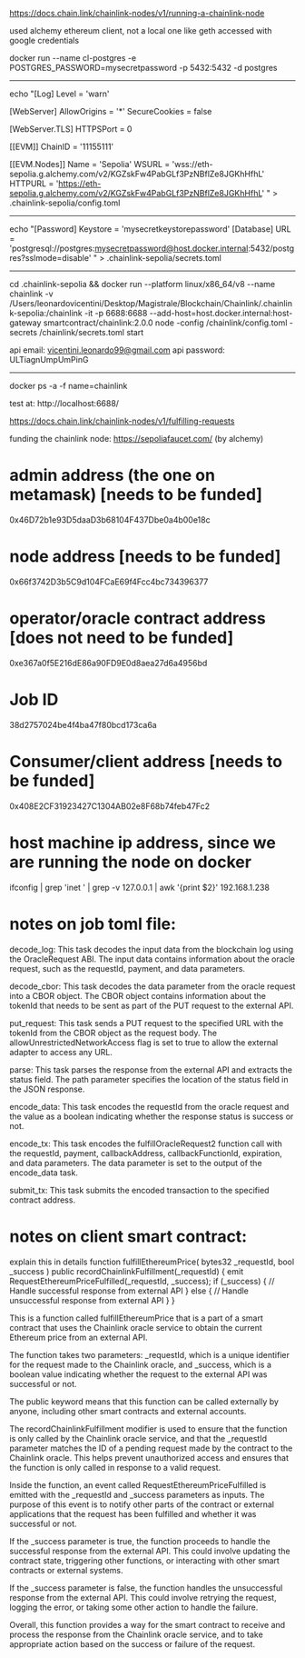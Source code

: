 https://docs.chain.link/chainlink-nodes/v1/running-a-chainlink-node

used alchemy ethereum client, not a local one like geth
accessed with google credentials




docker run --name cl-postgres -e POSTGRES_PASSWORD=mysecretpassword -p 5432:5432 -d postgres

---

echo "[Log]
Level = 'warn'

[WebServer]
AllowOrigins = '\*'
SecureCookies = false

[WebServer.TLS]
HTTPSPort = 0

[[EVM]]
ChainID = '11155111'

[[EVM.Nodes]]
Name = 'Sepolia'
WSURL = 'wss://eth-sepolia.g.alchemy.com/v2/KGZskFw4PabGLf3PzNBflZe8JGKhHfhL'
HTTPURL = 'https://eth-sepolia.g.alchemy.com/v2/KGZskFw4PabGLf3PzNBflZe8JGKhHfhL'
" > .chainlink-sepolia/config.toml

---

echo "[Password]
Keystore = 'mysecretkeystorepassword'
[Database]
URL = 'postgresql://postgres:mysecretpassword@host.docker.internal:5432/postgres?sslmode=disable'
" > .chainlink-sepolia/secrets.toml

---


cd .chainlink-sepolia && docker run --platform linux/x86_64/v8 --name chainlink -v /Users/leonardovicentini/Desktop/Magistrale/Blockchain/Chainlink/.chainlink-sepolia:/chainlink -it -p 6688:6688 --add-host=host.docker.internal:host-gateway smartcontract/chainlink:2.0.0 node -config /chainlink/config.toml -secrets /chainlink/secrets.toml start

api email: vicentini.leonardo99@gmail.com
api password: ULTiagnUmpUmPinG

---

docker ps -a -f name=chainlink

test at: http://localhost:6688/



https://docs.chain.link/chainlink-nodes/v1/fulfilling-requests

funding the chainlink node:
https://sepoliafaucet.com/ (by alchemy)


# admin address (the one on metamask) [needs to be funded]
0x46D72b1e93D5daaD3b68104F437Dbe0a4b00e18c

# node address [needs to be funded]
0x66f3742D3b5C9d104FCaE69f4Fcc4bc734396377

# operator/oracle contract address [does not need to be funded]
0xe367a0f5E216dE86a90FD9E0d8aea27d6a4956bd

# Job ID
38d2757024be4f4ba47f80bcd173ca6a

# Consumer/client address [needs to be funded]
0x408E2CF31923427C1304AB02e8F68b74feb47Fc2

# host machine ip address, since we are running the node on docker
ifconfig | grep 'inet ' | grep -v 127.0.0.1 | awk '{print $2}'
192.168.1.238






# notes on job toml file: 

decode_log: This task decodes the input data from the blockchain log using the OracleRequest ABI. The input data contains information about the oracle request, such as the requestId, payment, and data parameters.

decode_cbor: This task decodes the data parameter from the oracle request into a CBOR object. The CBOR object contains information about the tokenId that needs to be sent as part of the PUT request to the external API.

put_request: This task sends a PUT request to the specified URL with the tokenId from the CBOR object as the request body. The allowUnrestrictedNetworkAccess flag is set to true to allow the external adapter to access any URL.

parse: This task parses the response from the external API and extracts the status field. The path parameter specifies the location of the status field in the JSON response.

encode_data: This task encodes the requestId from the oracle request and the value as a boolean indicating whether the response status is success or not.

encode_tx: This task encodes the fulfillOracleRequest2 function call with the requestId, payment, callbackAddress, callbackFunctionId, expiration, and data parameters. The data parameter is set to the output of the encode_data task.

submit_tx: This task submits the encoded transaction to the specified contract address.




# notes on client smart contract:

explain this in details
function fulfillEthereumPrice(
bytes32 _requestId,
bool _success
) public recordChainlinkFulfillment(_requestId) {
emit RequestEthereumPriceFulfilled(_requestId, _success);
if (_success) {
// Handle successful response from external API
} else {
// Handle unsuccessful response from external API
}
}

This is a function called fulfillEthereumPrice that is a part of a smart contract that uses the Chainlink oracle service to obtain the current Ethereum price from an external API.

The function takes two parameters: _requestId, which is a unique identifier for the request made to the Chainlink oracle, and _success, which is a boolean value indicating whether the request to the external API was successful or not.

The public keyword means that this function can be called externally by anyone, including other smart contracts and external accounts.

The recordChainlinkFulfillment modifier is used to ensure that the function is only called by the Chainlink oracle service, and that the _requestId parameter matches the ID of a pending request made by the contract to the Chainlink oracle. This helps prevent unauthorized access and ensures that the function is only called in response to a valid request.

Inside the function, an event called RequestEthereumPriceFulfilled is emitted with the _requestId and _success parameters as inputs. The purpose of this event is to notify other parts of the contract or external applications that the request has been fulfilled and whether it was successful or not.

If the _success parameter is true, the function proceeds to handle the successful response from the external API. This could involve updating the contract state, triggering other functions, or interacting with other smart contracts or external systems.

If the _success parameter is false, the function handles the unsuccessful response from the external API. This could involve retrying the request, logging the error, or taking some other action to handle the failure.

Overall, this function provides a way for the smart contract to receive and process the response from the Chainlink oracle service, and to take appropriate action based on the success or failure of the request.


